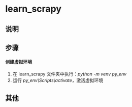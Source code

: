 # learn_scrapy


## 说明



## 步骤

#### 创建虚拟环境
  1. 在 learn_scrapy 文件夹中执行：*python -m venv py_env*
  2. 运行 *py_env\Scripts\activate*，激活虚拟环境





## 其他

